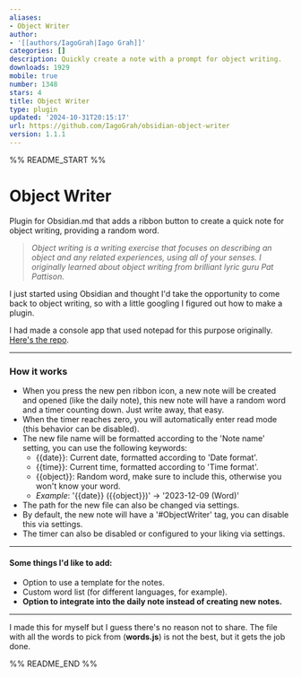 ```yaml
---
aliases:
- Object Writer
author:
- '[[authors/IagoGrah|Iago Grah]]'
categories: []
description: Quickly create a note with a prompt for object writing.
downloads: 1929
mobile: true
number: 1348
stars: 4
title: Object Writer
type: plugin
updated: '2024-10-31T20:15:17'
url: https://github.com/IagoGrah/obsidian-object-writer
version: 1.1.1
---
```


%% README_START %%

# **Object Writer**

Plugin for Obsidian.md that adds a ribbon button to create a quick note for object writing, providing a random word.

>_Object writing is a writing exercise that focuses on describing an object and any related experiences, using all of your senses. I originally learned about object writing from brilliant lyric guru Pat Pattison._

I just started using Obsidian and thought I'd take the opportunity to come back to object writing, so with a little googling I figured out how to make a plugin.

I had made a console app that used notepad for this purpose originally. [Here's the repo](https://github.com/IagoGrah/ObjectWriter).

---

### How it works

+ When you press the new pen ribbon icon, a new note will be created and opened (like the daily note), this new note will have a random word and a timer counting down. Just write away, that easy.
+ When the timer reaches zero, you will automatically enter read mode (this behavior can be disabled).
+ The new file name will be formatted according to the 'Note name' setting, you can use the following keywords:
  + {{date}}: Current date, formatted according to 'Date format'.
  + {{time}}: Current time, formatted according to 'Time format'.
  + {{object}}: Random word, make sure to include this, otherwise you won't know your word.
  + _Example_: '{{date}} ({{object}})' -> '2023-12-09 (Word)'
+ The path for the new file can also be changed via settings.
+ By default, the new note will have a '#ObjectWriter' tag, you can disable this via settings.
+ The timer can also be disabled or configured to your liking via settings.

---

#### Some things I'd like to add:
+ Option to use a template for the notes.
+ Custom word list (for different languages, for example).
+ **Option to integrate into the daily note instead of creating new notes.**

---

I made this for myself but I guess there's no reason not to share. The file with all the words to pick from (**words.js**) is not the best, but it gets the job done.


%% README_END %%